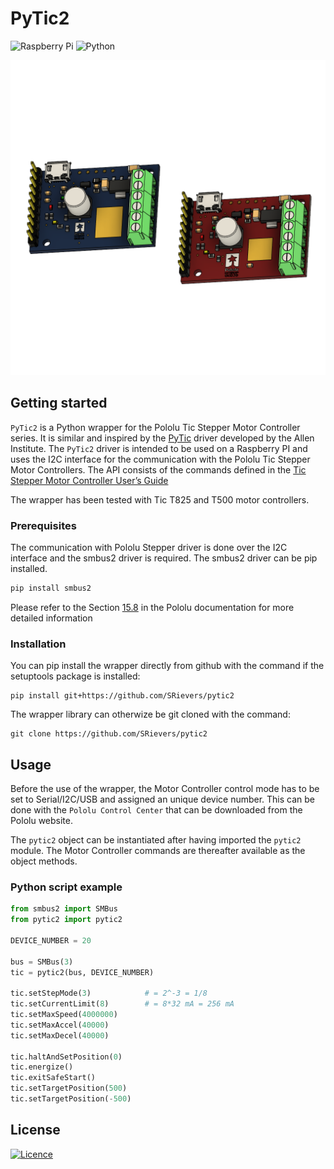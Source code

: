 # PyTic2
![Raspberry Pi](https://img.shields.io/badge/-RaspberryPi-C51A4A?style=for-the-badge&logo=Raspberry-Pi)
![Python](https://img.shields.io/badge/python-3670A0?style=for-the-badge&logo=python&logoColor=ffdd54)


![pololu tic](images/pololu_drivers2.png)

## Getting started
`PyTic2` is a Python wrapper for the Pololu Tic Stepper Motor Controller series.
It is similar and inspired by the [PyTic](https://github.com/AllenInstitute/pytic) driver developed by the Allen Institute. The `PyTic2` driver is intended to be used on a Raspberry PI and uses the I2C interface for the communication with the Pololu Tic Stepper Motor Controllers. The API consists of the commands defined in the [Tic Stepper Motor Controller User’s Guide](https://www.pololu.com/docs/0J71)

The wrapper has been tested with Tic T825 and T500 motor controllers.

### Prerequisites

The communication with Pololu Stepper driver is done over the I2C interface and the smbus2 driver is required. The smbus2 driver can be pip installed.

  ```sh
  pip install smbus2
  ```
Please refer to the Section [15.8](https://www.pololu.com/docs/0J73/15.8) in the Pololu documentation for more detailed information 

### Installation
You can pip install the wrapper directly from github with the command if the setuptools package is installed:

```
pip install git+https://github.com/SRievers/pytic2
```

The wrapper library can otherwize be git cloned with the command:

```
git clone https://github.com/SRievers/pytic2
```

## Usage
Before the use of the wrapper, the Motor Controller control mode has to be set to Serial/I2C/USB and assigned an unique device number. This can be done with the `Pololu Control Center` that can be downloaded from the Pololu website.

The `pytic2` object can be instantiated after having imported the `pytic2` module. The Motor Controller commands are thereafter available as the object methods.  

### Python script example
```python
from smbus2 import SMBus
from pytic2 import pytic2

DEVICE_NUMBER = 20

bus = SMBus(3)
tic = pytic2(bus, DEVICE_NUMBER)

tic.setStepMode(3)            # = 2^-3 = 1/8
tic.setCurrentLimit(8)        # = 8*32 mA = 256 mA
tic.setMaxSpeed(4000000)
tic.setMaxAccel(40000)
tic.setMaxDecel(40000)

tic.haltAndSetPosition(0)
tic.energize()
tic.exitSafeStart()
tic.setTargetPosition(500)
tic.setTargetPosition(-500)
```

## License
[![Licence](https://img.shields.io/github/license/Ileriayo/markdown-badges?style=for-the-badge)](./LICENSE)



